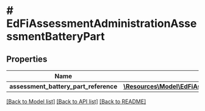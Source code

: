 # # EdFiAssessmentAdministrationAssessmentBatteryPart

## Properties

Name | Type | Description | Notes
------------ | ------------- | ------------- | -------------
**assessment_battery_part_reference** | [**\Resources\Model\EdFiAssessmentBatteryPartReference**](EdFiAssessmentBatteryPartReference.md) |  |

[[Back to Model list]](../../README.md#models) [[Back to API list]](../../README.md#endpoints) [[Back to README]](../../README.md)
